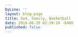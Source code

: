 ```yaml
---
byLine: ''
layout: blog-page
title: God, Family, Basketball
date: 2018-06-20 02:39:19 -0400
published: false
---
```

